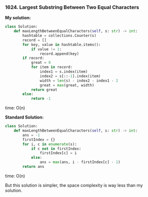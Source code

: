 ### 1624. Largest Substring Between Two Equal Characters

**My solution:**

```python
class Solution:
    def maxLengthBetweenEqualCharacters(self, s: str) -> int:
        hashtable = collections.Counter(s)
        record = []
        for key, value in hashtable.items():
            if value != 1:
                record.append(key)
        if record:
            great = 0
            for item in record:              
                index1 = s.index(item)
                index2 = s[::-1].index(item)
                width = len(s) - index2 - index1 - 2
                great = max(great, width)
            return great
        else:
            return -1
```

time: O(n)



**Standard Solution:**

```python
class Solution:
    def maxLengthBetweenEqualCharacters(self, s: str) -> int:
        ans = -1
        firstIndex = {}
        for i, c in enumerate(s):
            if c not in firstIndex:
                firstIndex[c] = i
            else:
                ans = max(ans, i - firstIndex[c] - 1)
        return ans
```

time: O(n)

But this solution is simpler, the space complexity is way less than my solution. 
